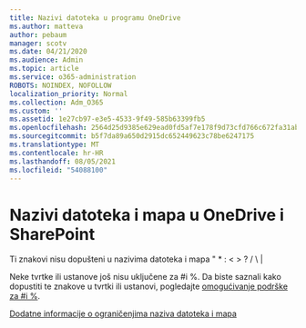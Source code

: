 ```yaml
---
title: Nazivi datoteka u programu OneDrive
ms.author: matteva
author: pebaum
manager: scotv
ms.date: 04/21/2020
ms.audience: Admin
ms.topic: article
ms.service: o365-administration
ROBOTS: NOINDEX, NOFOLLOW
localization_priority: Normal
ms.collection: Adm_O365
ms.custom: ''
ms.assetid: 1e27cb97-e3e5-4533-9f49-585b63399fb5
ms.openlocfilehash: 2564d25d9385e629ead0fd5af7e178f9d73cfd766c672fa31abc493185786c76
ms.sourcegitcommit: b5f7da89a650d2915dc652449623c78be6247175
ms.translationtype: MT
ms.contentlocale: hr-HR
ms.lasthandoff: 08/05/2021
ms.locfileid: "54088100"
---
```

# <a name="invalid-file-and-folder-names-in-onedrive-and-sharepoint"></a>Nazivi datoteka i mapa u OneDrive i SharePoint

Ti znakovi nisu dopušteni u nazivima datoteka i mapa " \* : \< \> ? / \ | 
  
Neke tvrtke ili ustanove još nisu uključene za #i %. Da biste saznali kako dopustiti te znakove u tvrtki ili ustanovi, pogledajte [omogućivanje podrške za #i %](https://go.microsoft.com/fwlink/?linkid=862611). 
  
[Dodatne informacije o ograničenjima naziva datoteka i mapa](https://go.microsoft.com/fwlink/?linkid=866430)
  

